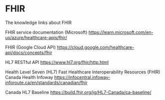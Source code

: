 # FHIR
The knowledge links about FHIR

FHIR service documentation (Microsoft)
https://learn.microsoft.com/en-us/azure/healthcare-apis/fhir/

FHIR (Google Cloud API)
https://cloud.google.com/healthcare-api/docs/concepts/fhir

HL7 RESTful API 
https://www.hl7.org/fhir/http.html

Health Level Seven (HL7) Fast Healthcare Interoperability Resources (FHIR) Canada Health Infoway
https://infocentral.infoway-inforoute.ca/en/standards/canadian/fhir

Canada HL7 Baseline
https://build.fhir.org/ig/HL7-Canada/ca-baseline/
